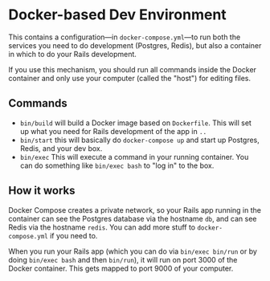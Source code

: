 # Docker-based Dev Environment

This contains a configuration—in `docker-compose.yml`—to run both the services you need to do development
(Postgres, Redis), but also a container in which to do your Rails development.

If you use this mechanism, you should run all commands inside the Docker container and only use your computer
(called the "host") for editing files.

## Commands

* `bin/build` will build a Docker image based on `Dockerfile`.  This will set up what you need for Rails
development of the app in `..`
* `bin/start` this will basically do `docker-compose up` and start up Postgres, Redis, and your dev box.
* `bin/exec` This will execute a command in your running container.  You can do something like `bin/exec bash` to
"log in" to the box.

## How it works

Docker Compose creates a private network, so your Rails app running in the container can see the Postgres database
via the hostname `db`, and can see Redis via the hostname `redis`.  You can add more stuff to `docker-compose.yml`
if you need to.

When you run your Rails app (which you can do via `bin/exec bin/run` or by doing `bin/exec bash` and then
`bin/run`), it will run on port 3000 of the Docker container.  This gets mapped to port 9000 of your computer.

